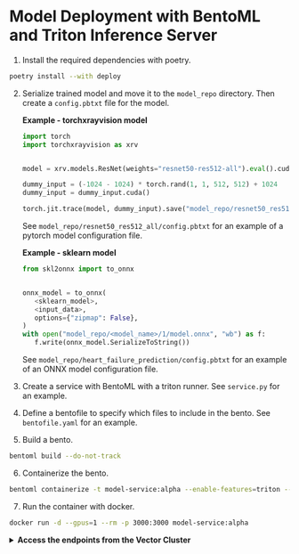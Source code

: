 # Model Deployment with BentoML and Triton Inference Server

1. Install the required dependencies with poetry.
```bash
poetry install --with deploy
```
2. Serialize trained model and move it to the `model_repo` directory. Then create
   a `config.pbtxt` file for the model.

   **Example - torchxrayvision model**
   ```python
   import torch
   import torchxrayvision as xrv


   model = xrv.models.ResNet(weights="resnet50-res512-all").eval().cuda()

   dummy_input = (-1024 - 1024) * torch.rand(1, 1, 512, 512) + 1024
   dummy_input = dummy_input.cuda()

   torch.jit.trace(model, dummy_input).save("model_repo/resnet50_res512_all/1/model.pt")
   ```
   See `model_repo/resnet50_res512_all/config.pbtxt` for an example of a pytorch model configuration file.

   **Example - sklearn model**
   ```python
   from skl2onnx import to_onnx


   onnx_model = to_onnx(
      <sklearn_model>,
      <input_data>,
      options={"zipmap": False},
   )
   with open("model_repo/<model_name>/1/model.onnx", "wb") as f:
      f.write(onnx_model.SerializeToString())
   ```
   See `model_repo/heart_failure_prediction/config.pbtxt` for an example of an ONNX model configuration file.
3. Create a service with BentoML with a triton runner. See `service.py` for an example.
4. Define a bentofile to specify which files to include in the bento. See `bentofile.yaml` for an example.
5. Build a bento.
```bash
bentoml build --do-not-track
```
6. Containerize the bento.
```bash
bentoml containerize -t model-service:alpha --enable-features=triton --do-not-track model-service:latest
```

7. Run the container with docker.
```bash
docker run -d --gpus=1 --rm -p 3000:3000 model-service:alpha
```

<details>
<summary><b>Access the endpoints from the Vector Cluster</b></summary>

If you have access to the the Vector cluster, the model service is running at
```
http://cyclops.cluster.local:3000
```

Here are some of the end points you can access and an example of how to do so:

`/list_models`: Lists all models that can be queried with the server and their status.
```bash
curl -X 'POST' \
  'http://cyclops.cluster.local:3000/list_models' \
  -H 'accept: application/json' \
  -H 'Content-Type: text/plain' \
  -H 'access-key: admin'
```

`/load_model`: load a given model to memory in preparation for inference.
```bash
curl -X 'POST' \
  'http://cyclops.cluster.local:3000/load_model' \
  -H 'accept: application/json' \
  -H 'Content-Type: text/plain' \
  -H 'access-key: admin' \
  -d 'densenet121_res224_all'
```

`/unload_model`: unload a model from memory, making it unavailable for inference.
```bash
curl -X 'POST' \
  'http://cyclops.cluster.local:3000/unload_model' \
  -H 'accept: application/json' \
  -H 'Content-Type: text/plain' \
  -H 'access-key: admin' \
  -d 'densenet121_res224_all'
```

`/model_config`: returns the configurations for a given model.
```bash
curl -X 'POST' \
  'http://cyclops.cluster.local:3000/model_config' \
  -H 'accept: application/json' \
  -H 'Content-Type: application/json' \
  -d '{"model_name": "heart_failure_prediction"}'
```

`/predict_heart_failure`: this is the inference endpoint for the heart failure prediction model.
```bash
curl -X 'POST' \
  'http://cyclops.cluster.local:3000/predict_heart_failure' \
  -H 'accept: application/json' \
  -H 'Content-Type: application/json' \
  -d '[
  [
    0.36734694,
    0.45107794,
    0.80985915,
    0.56097561,
    0.7,
    1.0,
    0.0,
    0.0,
    0.0,
    0.0,
    1.0,
    0.0,
    0.0,
    0.0,
    1.0,
    0.0,
    1.0,
    0.0,
    0.0,
    1.0,
    0.0
  ]
]'
```

`/classify_xray`: this is the inference end point for the torchxrayvision models. The image and model name needs to be specified.
```bash
wget https://raw.githubusercontent.com/mlmed/torchxrayvision/master/tests/covid-19-pneumonia-58-prior.jpg && \
curl -X 'POST' \
  'http://cyclops.cluster.local:3000/classify_xray' \
  -H 'accept: application/json' \
  -H 'Content-Type: multipart/form-data' \
  -H 'access-key: admin' \
  -F 'im=@covid-19-pneumonia-58-prior.jpg;type=image/jpeg' \
  -F 'model_name=densenet121_res224_all'
```

In most cases, the only thing you need to change is the -d or -F option. Notice that
the `load_model`, `unload_model` and `list_model` endpoints require an access key. This is
to demonstrate the access control feature of the server.
